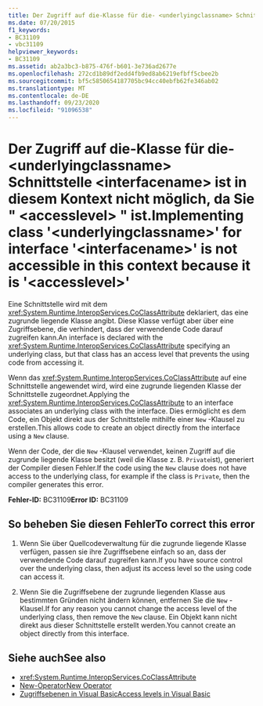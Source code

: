 ```yaml
---
title: Der Zugriff auf die-Klasse für die- <underlyingclassname> Schnittstelle <interfacename> ist in diesem Kontext nicht möglich, da Sie " <accesslevel> " ist.
ms.date: 07/20/2015
f1_keywords:
- BC31109
- vbc31109
helpviewer_keywords:
- BC31109
ms.assetid: ab2a3bc3-b875-476f-b601-3e736ad2677e
ms.openlocfilehash: 272cd1b89df2edd4fb9ed8ab6219efbff5cbee2b
ms.sourcegitcommit: bf5c5850654187705bc94cc40ebfb62fe346ab02
ms.translationtype: MT
ms.contentlocale: de-DE
ms.lasthandoff: 09/23/2020
ms.locfileid: "91096538"
---
```

# <a name="implementing-class-underlyingclassname-for-interface-interfacename-is-not-accessible-in-this-context-because-it-is-accesslevel"></a><span data-ttu-id="c9a28-102">Der Zugriff auf die-Klasse für die- \<underlyingclassname> Schnittstelle \<interfacename> ist in diesem Kontext nicht möglich, da Sie " \<accesslevel> " ist.</span><span class="sxs-lookup"><span data-stu-id="c9a28-102">Implementing class '\<underlyingclassname>' for interface '\<interfacename>' is not accessible in this context because it is '\<accesslevel>'</span></span>

<span data-ttu-id="c9a28-103">Eine Schnittstelle wird mit dem <xref:System.Runtime.InteropServices.CoClassAttribute> deklariert, das eine zugrunde liegende Klasse angibt. Diese Klasse verfügt aber über eine Zugriffsebene, die verhindert, dass der verwendende Code darauf zugreifen kann.</span><span class="sxs-lookup"><span data-stu-id="c9a28-103">An interface is declared with the <xref:System.Runtime.InteropServices.CoClassAttribute> specifying an underlying class, but that class has an access level that prevents the using code from accessing it.</span></span>  
  
 <span data-ttu-id="c9a28-104">Wenn das <xref:System.Runtime.InteropServices.CoClassAttribute> auf eine Schnittstelle angewendet wird, wird eine zugrunde liegenden Klasse der Schnittstelle zugeordnet.</span><span class="sxs-lookup"><span data-stu-id="c9a28-104">Applying the <xref:System.Runtime.InteropServices.CoClassAttribute> to an interface associates an underlying class with the interface.</span></span> <span data-ttu-id="c9a28-105">Dies ermöglicht es dem Code, ein Objekt direkt aus der Schnittstelle mithilfe einer `New` -Klausel zu erstellen.</span><span class="sxs-lookup"><span data-stu-id="c9a28-105">This allows code to create an object directly from the interface using a `New` clause.</span></span>  
  
 <span data-ttu-id="c9a28-106">Wenn der Code, der die `New` -Klausel verwendet, keinen Zugriff auf die zugrunde liegende Klasse besitzt (weil die Klasse z. B. `Private`ist), generiert der Compiler diesen Fehler.</span><span class="sxs-lookup"><span data-stu-id="c9a28-106">If the code using the `New` clause does not have access to the underlying class, for example if the class is `Private`, then the compiler generates this error.</span></span>  
  
 <span data-ttu-id="c9a28-107">**Fehler-ID:** BC31109</span><span class="sxs-lookup"><span data-stu-id="c9a28-107">**Error ID:** BC31109</span></span>  
  
## <a name="to-correct-this-error"></a><span data-ttu-id="c9a28-108">So beheben Sie diesen Fehler</span><span class="sxs-lookup"><span data-stu-id="c9a28-108">To correct this error</span></span>  
  
1. <span data-ttu-id="c9a28-109">Wenn Sie über Quellcodeverwaltung für die zugrunde liegende Klasse verfügen, passen sie ihre Zugriffsebene einfach so an, dass der verwendende Code darauf zugreifen kann.</span><span class="sxs-lookup"><span data-stu-id="c9a28-109">If you have source control over the underlying class, then adjust its access level so the using code can access it.</span></span>  
  
2. <span data-ttu-id="c9a28-110">Wenn Sie die Zugriffsebene der zugrunde liegenden Klasse aus bestimmten Gründen nicht ändern können, entfernen Sie die `New` -Klausel.</span><span class="sxs-lookup"><span data-stu-id="c9a28-110">If for any reason you cannot change the access level of the underlying class, then remove the `New` clause.</span></span> <span data-ttu-id="c9a28-111">Ein Objekt kann nicht direkt aus dieser Schnittstelle erstellt werden.</span><span class="sxs-lookup"><span data-stu-id="c9a28-111">You cannot create an object directly from this interface.</span></span>  
  
## <a name="see-also"></a><span data-ttu-id="c9a28-112">Siehe auch</span><span class="sxs-lookup"><span data-stu-id="c9a28-112">See also</span></span>

- <xref:System.Runtime.InteropServices.CoClassAttribute>
- [<span data-ttu-id="c9a28-113">New-Operator</span><span class="sxs-lookup"><span data-stu-id="c9a28-113">New Operator</span></span>](../language-reference/operators/new-operator.md)
- [<span data-ttu-id="c9a28-114">Zugriffsebenen in Visual Basic</span><span class="sxs-lookup"><span data-stu-id="c9a28-114">Access levels in Visual Basic</span></span>](../programming-guide/language-features/declared-elements/access-levels.md)
